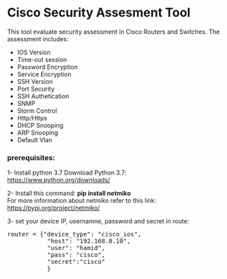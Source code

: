 # Cisco Security Assesment Tool
 This tool evaluate security assessment in Cisco Routers and Switches. The assessment includes:
 <ul>
 <li>IOS Version</li>
 <li>Time-out session</li>
 <li>Password Encryption</li>
 <li>Service Encryption</li>
 <li>SSH Version</li>
  <li>Port Security </li>
 <li>SSH Authetication</li>
 <li>SNMP </li>
 <li>Storm Control</li>
 <li>Http/Https </li>
  <li>DHCP Snooping </li>
 <li>ARP Snooping</li>
 <li>Default Vlan </li>
 </ul>


<h3>prerequisites:</h3>

1- Install python 3.7
    Download Python 3.7: https://www.python.org/downloads/
    
    
2- Install this command:   <b>pip install netmiko</b><br />
   For more information about netmiko refer to this link: https://pypi.org/project/netmiko/  <br />
   
3- set your device IP, usernamne, password and secret in route:
<br />
<pre>
router = {"device_type": "cisco_ios",
           "host": "192.168.0.10",
           "user": "hamid",
           "pass": "cisco",
           "secret":"cisco"
           }
</pre>   
   
